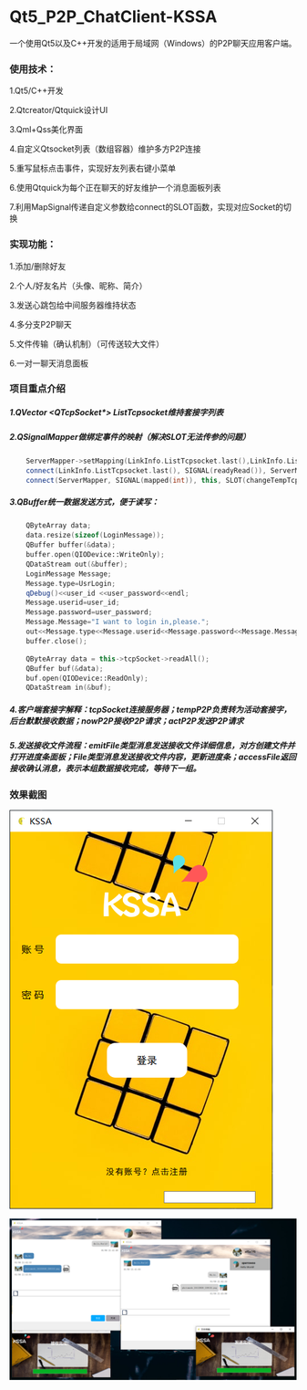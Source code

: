 # Qt5_P2P_ChatClient-KSSA

一个使用Qt5以及C++开发的适用于局域网（Windows）的P2P聊天应用客户端。

### 使用技术：

1.Qt5/C++开发

2.Qtcreator/Qtquick设计UI

3.Qml+Qss美化界面

4.自定义Qtsocket列表（数组容器）维护多方P2P连接

5.重写鼠标点击事件，实现好友列表右键小菜单

6.使用Qtquick为每个正在聊天的好友维护一个消息面板列表

7.利用MapSignal传递自定义参数给connect的SLOT函数，实现对应Socket的切换

### 实现功能：

1.添加/删除好友

2.个人/好友名片（头像、昵称、简介）

3.发送心跳包给中间服务器维持状态

4.多分支P2P聊天

5.文件传输（确认机制）（可传送较大文件）

6.一对一聊天消息面板

### 项目重点介绍

##### 1.QVector <QTcpSocket*> ListTcpsocket维持套接字列表

##### 2.QSignalMapper做绑定事件的映射（解决SLOT无法传参的问题）

```c++
    ServerMapper->setMapping(LinkInfo.ListTcpsocket.last(),LinkInfo.ListTcpsocket.count());
    connect(LinkInfo.ListTcpsocket.last(), SIGNAL(readyRead()), ServerMapper, SLOT(map()));
    connect(ServerMapper, SIGNAL(mapped(int)), this, SLOT(changeTempTcpsocket(int)));
```

##### 3.QBuffer统一数据发送方式，便于读写：

```c++
    QByteArray data;
    data.resize(sizeof(LoginMessage));
    QBuffer buffer(&data);
    buffer.open(QIODevice::WriteOnly);
    QDataStream out(&buffer);
    LoginMessage Message;
    Message.type=UsrLogin;
    qDebug()<<user_id <<user_password<<endl;
    Message.userid=user_id;
    Message.password=user_password;
    Message.Message="I want to login in,please.";
    out<<Message.type<<Message.userid<<Message.password<<Message.Message<<true;
	buffer.close();
```

```c++
    QByteArray data = this->tcpSocket->readAll();
    QBuffer buf(&data);
    buf.open(QIODevice::ReadOnly);
    QDataStream in(&buf);
```

##### 4.客户端套接字解释：tcpSocket连接服务器；tempP2P负责转为活动套接字，后台默默接收数据；nowP2P接收P2P请求；actP2P发送P2P请求

##### 5.发送接收文件流程：emitFile类型消息发送接收文件详细信息，对方创建文件并打开进度条面板；File类型消息发送接收文件内容，更新进度条；accessFile返回接收确认消息，表示本组数据接收完成，等待下一组。

### 效果截图
![KSSA_Login](https://github.com/Sovea/Qt5_P2P_ChatClient-KSSA/blob/master/image/Screenshot/KSSA_Login.png)

![KSSA_ChatExample](https://github.com/Sovea/Qt5_P2P_ChatClient-KSSA/blob/master/image/Screenshot/KSSA_ChatExample.png)

